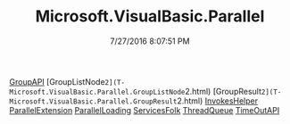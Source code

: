 ﻿---
title: Microsoft.VisualBasic.Parallel
date: 7/27/2016 8:07:51 PM
---

[GroupAPI](T-Microsoft.VisualBasic.Parallel.GroupAPI.html)
[GroupListNode`2](T-Microsoft.VisualBasic.Parallel.GroupListNode`2.html)
[GroupResult`2](T-Microsoft.VisualBasic.Parallel.GroupResult`2.html)
[InvokesHelper](T-Microsoft.VisualBasic.Parallel.InvokesHelper.html)
[ParallelExtension](T-Microsoft.VisualBasic.Parallel.ParallelExtension.html)
[ParallelLoading](T-Microsoft.VisualBasic.Parallel.ParallelLoading.html)
[ServicesFolk](T-Microsoft.VisualBasic.Parallel.ServicesFolk.html)
[ThreadQueue](T-Microsoft.VisualBasic.Parallel.ThreadQueue.html)
[TimeOutAPI](T-Microsoft.VisualBasic.Parallel.TimeOutAPI.html)

